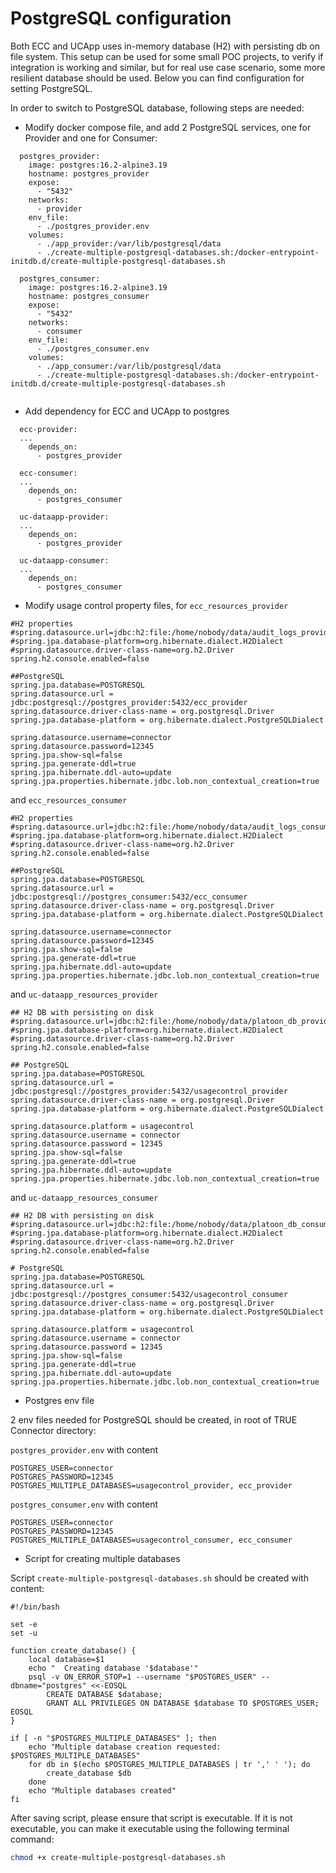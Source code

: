 # PostgreSQL configuration

Both ECC and UCApp uses in-memory database (H2) with persisting db on file system. This setup can be used for some small POC projects, to verify if integration is working and similar, but for real use case scenario, some more resilient database should be used. Below you can find configuration for setting PostgreSQL.

In order to switch to PostgreSQL database, following steps are needed:

 - Modify docker compose file, and add 2 PostgreSQL services, one for Provider and one for Consumer:
 
```
  postgres_provider:
    image: postgres:16.2-alpine3.19
    hostname: postgres_provider
    expose:
      - "5432"
    networks:
      - provider
    env_file:
      - ./postgres_provider.env
    volumes:
      - ./app_provider:/var/lib/postgresql/data
      - ./create-multiple-postgresql-databases.sh:/docker-entrypoint-initdb.d/create-multiple-postgresql-databases.sh

  postgres_consumer:
    image: postgres:16.2-alpine3.19
    hostname: postgres_consumer
    expose:
      - "5432"
    networks:
      - consumer
    env_file:
      - ./postgres_consumer.env
    volumes:
      - ./app_consumer:/var/lib/postgresql/data
      - ./create-multiple-postgresql-databases.sh:/docker-entrypoint-initdb.d/create-multiple-postgresql-databases.sh


```

 - Add dependency for ECC and UCApp to postgres
 
```
  ecc-provider:
  ...
    depends_on:
      - postgres_provider
      
  ecc-consumer:
  ...
    depends_on:
      - postgres_consumer

  uc-dataapp-provider:
  ...
    depends_on:
      - postgres_provider
      
  uc-dataapp-consumer:
  ...
    depends_on:
      - postgres_consumer

```

 - Modify usage control property files, for `ecc_resources_provider` 
 
```
#H2 properties
#spring.datasource.url=jdbc:h2:file:/home/nobody/data/audit_logs_provider;CIPHER=AES
#spring.jpa.database-platform=org.hibernate.dialect.H2Dialect
#spring.datasource.driver-class-name=org.h2.Driver
spring.h2.console.enabled=false

##PostgreSQL
spring.jpa.database=POSTGRESQL
spring.datasource.url = jdbc:postgresql://postgres_provider:5432/ecc_provider
spring.datasource.driver-class-name = org.postgresql.Driver
spring.jpa.database-platform = org.hibernate.dialect.PostgreSQLDialect

spring.datasource.username=connector
spring.datasource.password=12345
spring.jpa.show-sql=false
spring.jpa.generate-ddl=true
spring.jpa.hibernate.ddl-auto=update
spring.jpa.properties.hibernate.jdbc.lob.non_contextual_creation=true
```

and `ecc_resources_consumer` 

```
#H2 properties
#spring.datasource.url=jdbc:h2:file:/home/nobody/data/audit_logs_consumer;CIPHER=AES
#spring.jpa.database-platform=org.hibernate.dialect.H2Dialect
#spring.datasource.driver-class-name=org.h2.Driver
spring.h2.console.enabled=false

##PostgreSQL
spring.jpa.database=POSTGRESQL
spring.datasource.url = jdbc:postgresql://postgres_consumer:5432/ecc_consumer
spring.datasource.driver-class-name = org.postgresql.Driver
spring.jpa.database-platform = org.hibernate.dialect.PostgreSQLDialect

spring.datasource.username=connector
spring.datasource.password=12345
spring.jpa.show-sql=false
spring.jpa.generate-ddl=true
spring.jpa.hibernate.ddl-auto=update
spring.jpa.properties.hibernate.jdbc.lob.non_contextual_creation=true

```

and  `uc-dataapp_resources_provider` 
 
```
## H2 DB with persisting on disk
#spring.datasource.url=jdbc:h2:file:/home/nobody/data/platoon_db_provider;CIPHER=AES
#spring.jpa.database-platform=org.hibernate.dialect.H2Dialect
#spring.datasource.driver-class-name=org.h2.Driver
spring.h2.console.enabled=false

## PostgreSQL
spring.jpa.database=POSTGRESQL
spring.datasource.url = jdbc:postgresql://postgres_provider:5432/usagecontrol_provider
spring.datasource.driver-class-name = org.postgresql.Driver
spring.jpa.database-platform = org.hibernate.dialect.PostgreSQLDialect

spring.datasource.platform = usagecontrol
spring.datasource.username = connector
spring.datasource.password = 12345
spring.jpa.show-sql=false
spring.jpa.generate-ddl=true
spring.jpa.hibernate.ddl-auto=update
spring.jpa.properties.hibernate.jdbc.lob.non_contextual_creation=true
```

and `uc-dataapp_resources_consumer` 

```
## H2 DB with persisting on disk
#spring.datasource.url=jdbc:h2:file:/home/nobody/data/platoon_db_consumer;CIPHER=AES
#spring.jpa.database-platform=org.hibernate.dialect.H2Dialect
#spring.datasource.driver-class-name=org.h2.Driver
spring.h2.console.enabled=false

# PostgreSQL
spring.jpa.database=POSTGRESQL
spring.datasource.url = jdbc:postgresql://postgres_consumer:5432/usagecontrol_consumer
spring.datasource.driver-class-name = org.postgresql.Driver
spring.jpa.database-platform = org.hibernate.dialect.PostgreSQLDialect

spring.datasource.platform = usagecontrol
spring.datasource.username = connector
spring.datasource.password = 12345
spring.jpa.show-sql=false
spring.jpa.generate-ddl=true
spring.jpa.hibernate.ddl-auto=update
spring.jpa.properties.hibernate.jdbc.lob.non_contextual_creation=true
```

 - Postgres env file
 
2 env files needed for PostgreSQL should be created, in root of TRUE Connector directory: 

`postgres_provider.env` with content

```
POSTGRES_USER=connector
POSTGRES_PASSWORD=12345
POSTGRES_MULTIPLE_DATABASES=usagecontrol_provider, ecc_provider
```

`postgres_consumer.env` with content

```
POSTGRES_USER=connector
POSTGRES_PASSWORD=12345
POSTGRES_MULTIPLE_DATABASES=usagecontrol_consumer, ecc_consumer
```

 - Script for creating multiple databases

Script `create-multiple-postgresql-databases.sh` should be created with content:

```
#!/bin/bash

set -e
set -u

function create_database() {
    local database=$1
    echo "  Creating database '$database'"
    psql -v ON_ERROR_STOP=1 --username "$POSTGRES_USER" --dbname="postgres" <<-EOSQL
        CREATE DATABASE $database;
        GRANT ALL PRIVILEGES ON DATABASE $database TO $POSTGRES_USER;
EOSQL
}

if [ -n "$POSTGRES_MULTIPLE_DATABASES" ]; then
    echo "Multiple database creation requested: $POSTGRES_MULTIPLE_DATABASES"
    for db in $(echo $POSTGRES_MULTIPLE_DATABASES | tr ',' ' '); do
        create_database $db
    done
    echo "Multiple databases created"
fi
```

After saving script, please ensure that script is executable. If it is not executable, you can make it executable using the following terminal command:

```bash
chmod +x create-multiple-postgresql-databases.sh
```

